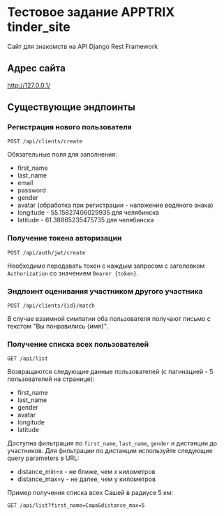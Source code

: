 # Тестовое задание APPTRIX tinder_site

Сайт для знакомств на API Django Rest Framework

## Адрес сайта

http://127.0.0.1/

## Существующие эндпоинты

### Регистрация нового пользователя

```
POST /api/clients/create

```

Обязательные поля для заполнения:

* first_name
* last_name
* email
* password
* gender
* avatar (обработка при регистрации - наложение водяного знака)
* longitude - 55.15827406029935 для челябинска
* latitude - 61.38865235475735 для челябинска

### Получение токена авторизации

```
POST /api/auth/jwt/create
```

Необходимо передавать токен с каждым запросом с заголовком `Authorization` со значением `Bearer {token}`.

### Эндпоинт оценивания участником другого участника

```
POST /api/clients/{id}/match
```

В случае взаимной симпатии оба пользователя получают письмо с текстом "Вы понравились {имя}".

### Получение списка всех пользователей 

```
GET /api/list
```

Возвращаются следующие данные пользователей (с пагинацией - 5 пользователей на странице):

* first_name
* last_name
* gender
* avatar
* longitude
* latitude

Доступна фильтрация по `first_name`, `last_name`, `gender` и дистанции до участников.
Для фильтрации по дистанции используйте следующие query parameters в URL:

* distance_min=x - не ближе, чем x километров
* distance_max=y - не далее, чем y километров

Пример получения списка всех Сашей в радиусе 5 км:

```
GET /api/list?first_name=Саша&distance_max=5
```